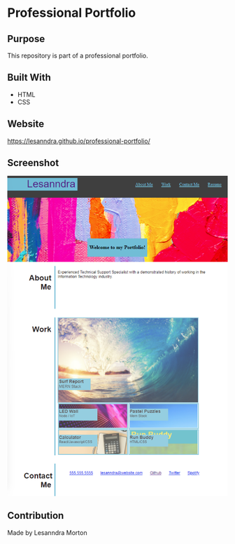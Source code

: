 # Professional Portfolio

## Purpose

This repository is part of a professional portfolio.


## Built With
* HTML
* CSS

## Website
https://lesanndra.github.io/professional-portfolio/

## Screenshot
![Getting Started](./assets/images/professionalportfoliosnapshot.png)


## Contribution
Made by Lesanndra Morton